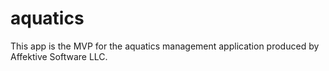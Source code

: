 aquatics
========
This app is the MVP for the aquatics management application produced by Affektive Software LLC.